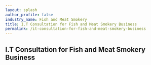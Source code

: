 ```yaml
---
layout: splash 
author_profile: false 
industry_name: Fish and Meat Smokery
title: I.T Consultation for Fish and Meat Smokery Business
permalink: /it-consultation-for-fish-and-meat-smokery-business
---
```


## I.T Consultation for Fish and Meat Smokery Business